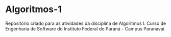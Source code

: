 # Algoritmos-1

Repositório criado para as atividades da disciplina de Algoritmos I.
Curso de Engenharia de Software do Instituto Federal do Paraná - Campus Paranavaí.
